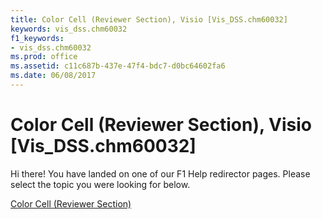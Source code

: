 ```yaml
---
title: Color Cell (Reviewer Section), Visio [Vis_DSS.chm60032]
keywords: vis_dss.chm60032
f1_keywords:
- vis_dss.chm60032
ms.prod: office
ms.assetid: c11c687b-437e-47f4-bdc7-d0bc64602fa6
ms.date: 06/08/2017
---
```



# Color Cell (Reviewer Section), Visio [Vis_DSS.chm60032]

Hi there! You have landed on one of our F1 Help redirector pages. Please select the topic you were looking for below.

[Color Cell (Reviewer Section)](http://msdn.microsoft.com/library/c1e3d7bf-e6b6-65f1-ae40-80c8ba4821cd%28Office.15%29.aspx)

